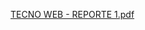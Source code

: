 [TECNO WEB - REPORTE 1.pdf](https://github.com/nydia23/Portafolio/files/13977334/TECNO.WEB.-.REPORTE.1.pdf)
